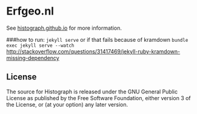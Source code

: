 # Erfgeo.nl

See [histograph.github.io](http://histograph.github.io) for more information.

###how to run:
```jekyll serve```
or if that fails because of kramdown
```bundle exec jekyll serve --watch```
http://stackoverflow.com/questions/31417469/jekyll-ruby-kramdown-missing-dependency

## License

The source for Histograph is released under the GNU General Public License as published by the Free Software Foundation, either version 3 of the License, or (at your option) any later version.